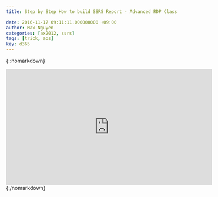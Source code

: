 ```yaml
---
title: Step by Step How to build SSRS Report - Advanced RDP Class

date: 2016-11-17 09:11:11.000000000 +09:00
author: Max Nguyen
categories: [ax2012, ssrs]
tags: [trick, aos]
key: d365
---
```


{::nomarkdown}
<iframe width="560" height="315" src="https://www.youtube.com/embed/6B5cqeeNvH4" frameborder="0" allowfullscreen></iframe>
{:/nomarkdown}